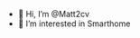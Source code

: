 - 👋 Hi, I’m @Matt2cv
- 👀 I’m interested in Smarthome

<!---
Matt2cv/Matt2cv is a ✨ special ✨ repository because its `README.md` (this file) appears on your GitHub profile.
You can click the Preview link to take a look at your changes.
--->
